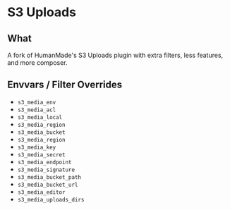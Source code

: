 # S3 Uploads

## What

A fork of HumanMade's S3 Uploads plugin with extra filters, less features, and more composer.

## Envvars / Filter Overrides

- `s3_media_env`
- `s3_media_acl`
- `s3_media_local`
- `s3_media_region`
- `s3_media_bucket`
- `s3_media_region`
- `s3_media_key`
- `s3_media_secret`
- `s3_media_endpoint`
- `s3_media_signature`
- `s3_media_bucket_path`
- `s3_media_bucket_url`
- `s3_media_editor`
- `s3_media_uploads_dirs`
